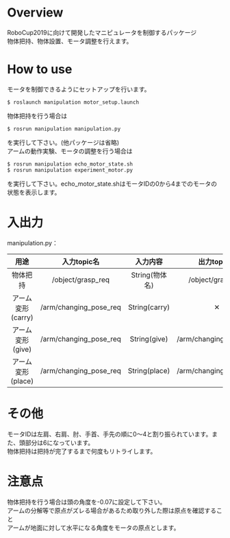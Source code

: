 # Overview  
RoboCup2019に向けて開発したマニピュレータを制御するパッケージ  
物体把持、物体設置、モータ調整を行えます。  

# How to use  
モータを制御できるようにセットアップを行います。  

    $ roslaunch manipulation motor_setup.launch  
物体把持を行う場合は  

    $ rosrun manipulation manipulation.py  
を実行して下さい。(他パッケージは省略)  
アームの動作実験、モータの調整を行う場合は  

    $ rosrun manipulation echo_motor_state.sh  
	$ rosrun manipulation experiment_motor.py  
を実行して下さい。echo_motor_state.shはモータIDの0から4までのモータの状態を表示します。  

# 入出力  
manipulation.py：  

  |用途 |入力topic名 |入力内容 |出力topic名 |出力内容 |  
  |:----------:|:----------:|:-----------:|:----------:|:----------:|  
  |物体把持|/object/grasp_req|String(物体名)|/object/grasp_res|Bool(True)|  
  |アーム変形(carry)|/arm/changing_pose_req|String(carry)|✕|✕|  
  |アーム変形(give)|/arm/changing_pose_req|String(give)|/arm/changing_pose_res|Bool(True)|  
  |アーム変形(place)|/arm/changing_pose_req|String(place)|/arm/changing_pose_res|Bool(True)|  

# その他  
モータIDは左肩、右肩、肘、手首、手先の順に0〜4と割り振られています。また、頭部分は6になっています。  
物体把持は把持が完了するまで何度もリトライします。  

# 注意点  
物体把持を行う場合は頭の角度を-0.07に設定して下さい。  
アームの分解等で原点がズレる場合があるため取り外した際は原点を確認すること  
アームが地面に対して水平になる角度をモータの原点とします。  

